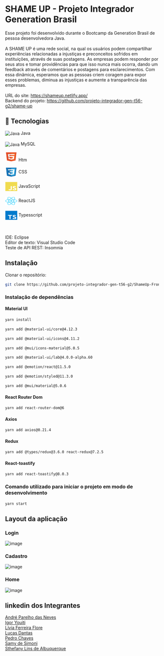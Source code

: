# SHAME UP - Projeto Integrador Generation Brasil

Esse projeto foi desenvolvido durante o Bootcamp da Generation Brasil de pessoa desenvolvedora Java.
<br> <br>
A SHAME UP é uma rede social, na qual os usuários podem compartilhar experiências relacionadas a injustiças e preconceitos sofridos em instituições, através de suas postagens. As empresas podem responder por seus atos e tomar providências para que isso nunca mais ocorra, dando um feedback através de comentários e postagens para esclarecimentos. Com essa dinâmica, esperamos que as pessoas criem coragem para expor esses problemas, diminua as injustiças e aumente a transparência das empresas.
<br><br>
URL do site: https://shameup.netlify.app/
<br>
Backend do projeto: https://github.com/projeto-integrador-gen-t56-g2/shame-up

## 🚀 Tecnologias 
<div>
<img align="center" alt="Java" height="30" width="40" src="https://cdn.jsdelivr.net/gh/devicons/devicon/icons/java/java-original.svg">
Java
<div/>

<br>

<div> 
<img align="center" alt="Java" height="35" width="40" src="https://cdn.jsdelivr.net/gh/devicons/devicon/icons/mysql/mysql-original-wordmark.svg" />
MySQL       
<div/>

<br>

<div>
<img alignItens="center" alt="HTML" height="30" width="40" src="https://raw.githubusercontent.com/devicons/devicon/master/icons/html5/html5-original.svg">
 Htm
<div/>

<br>

 <div>
<img align="center" alt="CSS" height="30" width="40" src="https://raw.githubusercontent.com/devicons/devicon/master/icons/css3/css3-original.svg">
CSS 
<div/>

<br>

<div>
<img align="center" alt="Js" height="30" width="40" src="https://raw.githubusercontent.com/devicons/devicon/master/icons/javascript/javascript-plain.svg">
JavaScript 
<div/>

<br>

<div>
<img align="center" alt="React" height="30" width="40" src="https://raw.githubusercontent.com/devicons/devicon/master/icons/react/react-original.svg">
ReactJS
<div/>

<br>
<div>
<img align="center" alt="Ts" height="30" width="40" src="https://raw.githubusercontent.com/devicons/devicon/master/icons/typescript/typescript-plain.svg">
Typesscript
<div/>

<br><br>
IDE: Eclipse <br>
Editor de texto: Visual Studio Code <br>
Teste de API REST: Insomnia

## Instalação

Clonar o repositório:

```bash
git clone https://github.com/projeto-integrador-gen-t56-g2/ShameUp-Front.git
```
### Instalação de dependências

#### Material UI

```bash
yarn install
```
```bash
yarn add @material-ui/core@4.12.3
```
```bash
yarn add @material-ui/icons@4.11.2
```
```bash
yarn add @mui/icons-material@5.0.5
```
```bash
yarn add @material-ui/lab@4.0.0-alpha.60
```
```bash
yarn add @emotion/react@11.5.0
```
```bash
yarn add @emotion/styled@11.3.0
```
```bash
yarn add @mui/material@5.0.6
```
#### React Router Dom

```bash
yarn add react-router-dom@6
```

#### Axios

```bash
yarn add axios@0.21.4
```
#### Redux

```bash
yarn add @types/redux@3.6.0 react-redux@7.2.5
```
#### React-toastify

```bash
yarn add react-toastify@8.0.3
```
### Comando utilizado para iniciar o projeto em modo de desenvolvimento

```bash
yarn start
```

## Layout da aplicação
### Login 
![image](https://user-images.githubusercontent.com/102331975/195741655-aafaf8c8-ec97-4a28-9a70-548188b15fb8.png)
<br>
### Cadastro
![image](https://user-images.githubusercontent.com/102331975/195741816-bc645dbc-23fc-403f-a56a-d594420222a6.png)
<br>
### Home
![image](https://user-images.githubusercontent.com/102331975/195742070-ddb05898-ffe8-478a-98ed-13f5aeb61c6e.png)

## linkedin dos Integrantes

<a href="https://www.linkedin.com/in/andr%C3%A9-parelho-das-neves-3a3610137/" target="_blank">André Parelho das Neves</a>
<br>
<a href="https://www.linkedin.com/in/igoryouiti/" target="_blank">Igor Youiti</a>
<br>
<a href="https://www.linkedin.com/in/liviaflore/" target="_blank">Lívia Ferreira Flore</a>
<br>
<a href="https://www.linkedin.com/in/lucas-dantas-6837b9227/" target="_blank">Lucas Dantas</a>
<br>
<a href="https://www.linkedin.com/in/pedro-chaves-santos-cura%C3%A7a-de-araujo-31a61b217/" target="_blank">Pedro Chaves</a>
<br>
<a href="https://www.linkedin.com/in/samy-de-simoni-souza-39945623a/" target="_blank">Samy de Simoni</a>
<br>
<a href="https://www.linkedin.com/in/sthefanyalbuquerque/" target="_blank">Sthefany Lins de Albuquerque</a>




